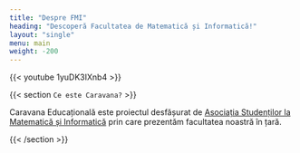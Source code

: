 ```yaml
---
title: "Despre FMI"
heading: "Descoperă Facultatea de Matematică și Informatică!"
layout: "single"
menu: main
weight: -200
---
```


{{< youtube 1yuDK3IXnb4 >}}

{{< section `Ce este Caravana?` >}}

Caravana Educațională este proiectul desfășurat de [Asociația Studenților
la Matematică și Informatică](http://as-mi.ro) prin care prezentăm
facultatea noastră în țară.

{{< /section >}}
